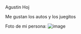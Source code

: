 


Agustin Hoj

Me gustan los autos y los juegitos 

Foto de mi persona:
![image](https://github.com/algo1unsam/presentaciontp0-4gustincho1/assets/123590852/1a01d6f6-4087-409c-ab4c-84ce6d008b61)



